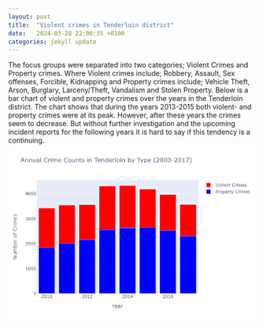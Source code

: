 ```yaml
---
layout: post
title:  "Violent crimes in Tenderloin district"
date:   2024-03-28 22:06:35 +0100
categories: jekyll update
---
```


The focus groups were separated into two categories; Violent Crimes and Property crimes. Where Violent crimes include; Robbery, Assault, Sex offenses, Forcible, Kidnapping and Property crimes include; Vehicle Theft, Arson, Burglary, Larceny/Theft, Vandalism and Stolen Property. Below is a bar chart of violent and property crimes over the years in the Tenderloin district. The chart shows that during the years 2013-2015 both violent- and property crimes were at its peak. However, after these years the crimes seem to decrease. But without further investigation and the upcoming incident reports for the following years it is hard to say if this tendency is a continuing. 
![Bar_chart](./Assets/Bar_AnnualCrimes.png)
